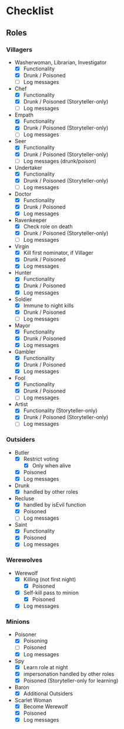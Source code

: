 # Checklist
## Roles

### Villagers
- Washerwoman,  Librarian, Investigator
  - [x] Functionality
  - [x] Drunk / Poisoned
  - [ ] Log messages
- Chef
  - [x] Functionality
  - [x] Drunk / Poisoned (Storyteller-only)
  - [ ] Log messages
- Empath
  - [x] Functionality
  - [x] Drunk / Poisoned (Storyteller-only)
  - [ ] Log messages
- Seer
  - [x] Functionality
  - [x] Drunk / Poisoned (Storyteller-only)
  - [ ] Log messages (drunk/poison)
- Undertaker
  - [x] Functionality
  - [x] Drunk / Poisoned (Storyteller-only)
  - [ ] Log messages
- Doctor
  - [x] Functionality
  - [x] Drunk / Poisoned
  - [x] Log messages
- Ravenkeeper
  - [x] Check role on death
  - [x] Drunk / Poisoned (Storyteller-only)
  - [ ] Log messages
- Virgin
  - [x] Kill first nominator, if Villager
  - [x] Drunk / Poisoned
  - [x] Log messages
- Hunter
  - [x] Functionality
  - [x] Drunk / Poisoned
  - [x] Log messages
- Soldier
  - [x] Immune to night kills
  - [x] Drunk / Poisoned
  - [ ] Log messages
- Mayor
  - [x] Functionality
  - [x] Drunk / Poisoned
  - [x] Log messages
- Gambler
  - [x] Functionality
  - [x] Drunk / Poisoned
  - [x] Log messages
- Fool
  - [x] Functionality
  - [x] Drunk / Poisoned
  - [ ] Log messages
- Artist
  - [x] Functionality (Storyteller-only)
  - [x] Drunk / Poisoned (Storyteller-only)
  - [ ] Log messages

### Outsiders

- Butler
  - [x] Restrict voting
    - [x] Only when alive
  - [x] Poisoned
  - [x] Log messages
- Drunk
  - [x] handled by other roles
- Recluse
  - [x] handled by isEvil function
  - [x] Poisoned
  - [ ] Log messages
- Saint
  - [x] Functionality
  - [x] Poisoned
  - [x] Log messages

### Werewolves

- Werewolf
  - [x] Killing (not first night)
    - [x] Poisoned
  - [x] Self-kill pass to minion
    - [x] Poisoned
  - [x] Log messages

### Minions

- Poisoner
  - [x] Poisoning
  - [ ] Poisoned
  - [x] Log messages
- Spy
  - [x] Learn role at night
  - [x] impersonation handled by other roles
  - [x] Poisoned (Storyteller-only for learning)
- Baron
  - [x] Additional Outsiders
- Scarlet Woman
  - [x] Become Werewolf
  - [x] Poisoned
  - [x] Log messages
